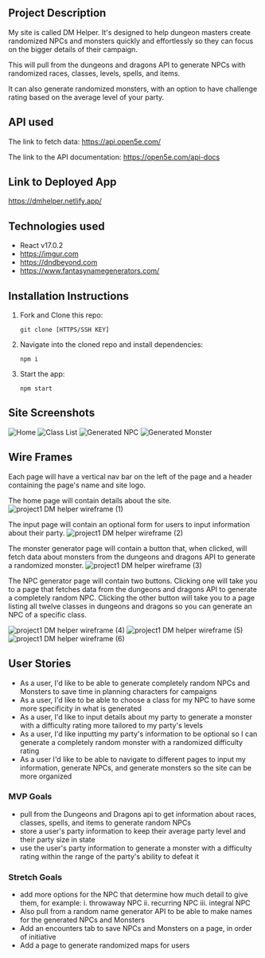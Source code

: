 ## Project Description

My site is called DM Helper. It's designed to help dungeon masters
create randomized NPCs and monsters quickly and effortlessly so they can focus
on the bigger details of their campaign.

This will pull from the dungeons and dragons API to generate NPCs with randomized races, classes, levels, spells, and items.

It can also generate randomized monsters, with an option to have challenge rating based on the average level of your party.

## API used

The link to fetch data:
https://api.open5e.com/

The link to the API documentation:
https://open5e.com/api-docs

## Link to Deployed App

https://dmhelper.netlify.app/

## Technologies used

- React v17.0.2
- https://imgur.com
- https://dndbeyond.com
- https://www.fantasynamegenerators.com/

## Installation Instructions

1. Fork and Clone this repo:

   ```
   git clone [HTTPS/SSH KEY]
   ```

2. Navigate into the cloned repo and install dependencies:

   ```
   npm i
   ```

3. Start the app:
   ```
   npm start
   ```

## Site Screenshots

![Home](https://imgur.com/zmeTxk0.png)
![Class List](https://imgur.com/596hrie.png)
![Generated NPC](https://imgur.com/pERgtqM.png)
![Generated Monster](https://imgur.com/x3EDQrS.png)

## Wire Frames

Each page will have a vertical nav bar on the left of the page and a header containing the page's name and site logo.

The home page will contain details about the site.
![project1 DM helper wireframe (1)](https://media.git.generalassemb.ly/user/41109/files/ea7c6400-9a29-11ec-8acd-72c5ed226394)

The input page will contain an optional form for users to input information about their party.
![project1 DM helper wireframe (2)](https://media.git.generalassemb.ly/user/41109/files/fc5e0700-9a29-11ec-88e3-e7211d0186c9)

The monster generator page will contain a button that, when clicked, will fetch data about monsters from the dungeons and dragons API to generate a randomized monster.
![project1 DM helper wireframe (3)](https://media.git.generalassemb.ly/user/41109/files/0f70d700-9a2a-11ec-98a7-6fc38be7bbc0)

The NPC generator page will contain two buttons.
Clicking one will take you to a page that fetches data from the dungeons and dragons API to generate a completely random NPC.
Clicking the other button will take you to a page listing all twelve classes in dungeons and dragons so you can generate an NPC of a specific class.

![project1 DM helper wireframe (4)](https://media.git.generalassemb.ly/user/41109/files/72fb0480-9a2a-11ec-8f51-48f1500dfbef)
![project1 DM helper wireframe (5)](https://media.git.generalassemb.ly/user/41109/files/7a221280-9a2a-11ec-9b63-f13bfcded5b6)
![project1 DM helper wireframe (6)](https://media.git.generalassemb.ly/user/41109/files/81492080-9a2a-11ec-9771-e431f5a7313b)

## User Stories

- As a user, I'd like to be able to generate completely random NPCs and Monsters to save time in planning characters for campaigns
- As a user, I'd like to be able to choose a class for my NPC to have some more specificity in what is generated
- As a user, I'd like to input details about my party to generate a monster with a difficulty rating more tailored to my party's levels
- As a user, I'd like inputting my party's information to be optional so I can generate a completely random monster with a randomized difficulty rating
- As a user I'd like to be able to navigate to different pages to input my information, generate NPCs, and generate monsters so the site can be more organized

### MVP Goals

- pull from the Dungeons and Dragons api to get information about races, classes, spells, and items to generate random NPCs
- store a user's party information to keep their average party level and their party size in state
- use the user's party information to generate a monster with a difficulty rating within the range of the party's ability to defeat it

### Stretch Goals

- add more options for the NPC that determine how much detail to give them, for example:
  i. throwaway NPC ii. recurring NPC iii. integral NPC
- Also pull from a random name generator API to be able to make names for the generated NPCs and Monsters
- Add an encounters tab to save NPCs and Monsters on a page, in order of initiative
- Add a page to generate randomized maps for users
